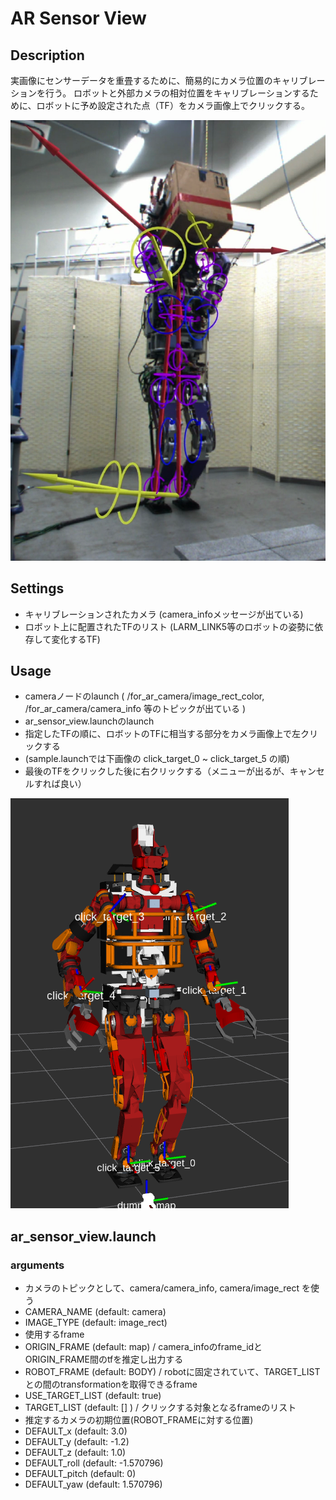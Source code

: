 # AR Sensor View

## Description

実画像にセンサーデータを重畳するために、簡易的にカメラ位置のキャリブレーションを行う。
ロボットと外部カメラの相対位置をキャリブレーションするために、ロボットに予め設定された点（TF）をカメラ画像上でクリックする。

![センサ画像サンプル](https://github.com/jsk-ros-pkg/jsk_demos/blob/master/ar_sensor_view/docs/jaxon_ar_real.png)

## Settings

- キャリブレーションされたカメラ (camera_infoメッセージが出ている)
- ロボット上に配置されたTFのリスト (LARM_LINK5等のロボットの姿勢に依存して変化するTF)

## Usage

- cameraノードのlaunch ( /for_ar_camera/image_rect_color, /for_ar_camera/camera_info 等のトピックが出ている )
- ar_sensor_view.launchのlaunch
- 指定したTFの順に、ロボットのTFに相当する部分をカメラ画像上で左クリックする
- (sample.launchでは下画像の click_target_0 ~ click_target_5 の順)
- 最後のTFをクリックした後に右クリックする（メニューが出るが、キャンセルすれば良い）

![TF位置サンプル](https://github.com/jsk-ros-pkg/jsk_demos/blob/master/ar_sensor_view/docs/jaxon_ar_v.png)

## ar_sensor_view.launch
### arguments
- カメラのトピックとして、camera/camera_info, camera/image_rect を使う
- CAMERA_NAME (default: camera)
- IMAGE_TYPE (default: image_rect)
- 使用するframe
- ORIGIN_FRAME (default: map) / camera_infoのframe_idとORIGIN_FRAME間のtfを推定し出力する
- ROBOT_FRAME (default: BODY) / robotに固定されていて、TARGET_LISTとの間のtransformationを取得できるframe
- USE_TARGET_LIST (default: true)
- TARGET_LIST (default: [] ) / クリックする対象となるframeのリスト
- 推定するカメラの初期位置(ROBOT_FRAMEに対する位置)
- DEFAULT_x (default: 3.0)
- DEFAULT_y (default: -1.2)
- DEFAULT_z (default: 1.0)
- DEFAULT_roll (default: -1.570796)
- DEFAULT_pitch (default: 0)
- DEFAULT_yaw (default: 1.570796)
